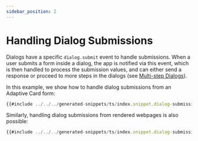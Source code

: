 ```yaml
---
sidebar_position: 2
---
```


# Handling Dialog Submissions

Dialogs have a specific `dialog.submit` event to handle submissions. When a user submits a form inside a dialog, the app is notified via this event, which is then handled to process the submission values, and can either send a response or proceed to more steps in the dialogs (see [Multi-step Dialogs](./handling-multi-step-forms.md)).

In this example, we show how to handle dialog submissions from an Adaptive Card form:

<!-- langtabs-start -->
```typescript
{{#include ../../../generated-snippets/ts/index.snippet.dialog-submission.ts }}
```
<!-- langtabs-end -->

Similarly, handling dialog submissions from rendered webpages is also possible:

<!-- langtabs-start -->
```typescript
{{#include ../../../generated-snippets/ts/index.snippet.dialog-submission-webpage.ts }}
```
<!-- langtabs-end -->
